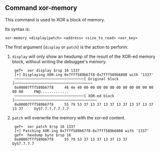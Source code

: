 ## Command xor-memory

This command is used to XOR a block of memory.

Its syntax is:
```
xor-memory <display|patch> <address> <size_to_read> <xor_key>
```

The first argument (`display` or `patch`) is the action to perform:

1. `display` will only show an hexdump of the result of the XOR-ed memory block, without writing the debuggee's memory.

        gef➤  xor display $rsp 16 1337
        [+] Displaying XOR-ing 0x7fff589b67f8-0x7fff589b6808 with '1337'
        ────────────────────────────────[ Original block ]────────────────────────────────────
        0x00007fff589b67f8     46 4e 40 00 00 00 00 00 00 00 00 00 00 00 00 00     FN@.............
        ────────────────────────────────[ XOR-ed block ]──────────────────────────────────────
        0x00007fff589b67f8     55 79 53 37 13 37 13 37 13 37 13 37 13 37 13 37     UyS7.7.7.7.7.7.7

2. `patch` will overwrite the memory with the xor-ed content.

        gef➤  xor patch $rsp 16 1337
        [+] Patching XOR-ing 0x7fff589b67f8-0x7fff589b6808 with '1337'
        gef➤  hexdump byte $rsp 16
        0x00007fff589b67f8     55 79 53 37 13 37 13 37 13 37     UyS7.7.7.7
